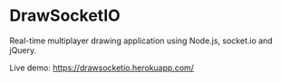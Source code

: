 # DrawSocketIO
Real-time multiplayer drawing application using Node.js, socket.io and jQuery.

Live demo: https://drawsocketio.herokuapp.com/